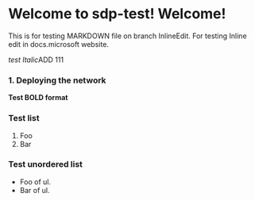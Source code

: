 # Welcome to sdp-test! Welcome!

This is for testing MARKDOWN file on branch InlineEdit. For testing
Inline edit in docs.microsoft website. 

*test Italic*ADD 111

### 1. Deploying the network
**Test BOLD format**

### Test list
1.  Foo
2.  Bar

### Test unordered list
-   Foo of ul.
-   Bar of ul.



